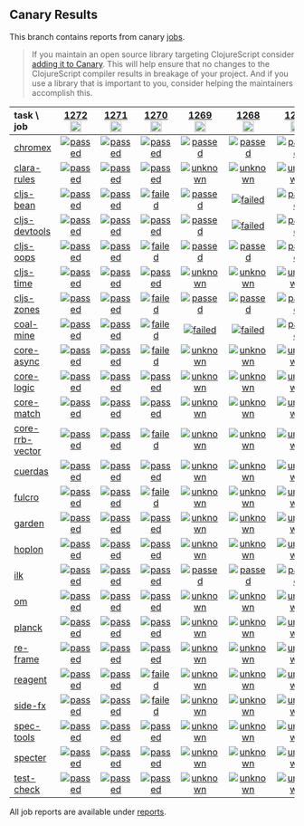 ## Canary Results

This branch contains reports from canary [jobs](https://github.com/cljs-oss/canary/tree/jobs).

> If you maintain an open source library targeting ClojureScript consider [adding it to Canary](https://github.com/cljs-oss/canary/tree/master#how-to-participate). This will help ensure that no changes to the ClojureScript compiler results in breakage of your project. And if you use a library that is important to you, consider helping the maintainers accomplish this.

[//]: # (begin_overview_table)

| task \ job | <a href="reports/2020/01/31/job-001272-1.10.605-6ab76973" title="job #1272&#xA;&#xA;job&#xA;&#xA;requested by BinaryAge Bot (@babot) on 2020-01-31T11:02:13Z">1272<br/><img width=20 height=20 src="https://avatars0.githubusercontent.com/u/1476765?v=4&s=60"></a> | <a href="reports/2020/01/30/job-001271-1.10.605-6ab76973" title="job #1271&#xA;&#xA;job&#xA;&#xA;requested by BinaryAge Bot (@babot) on 2020-01-30T11:01:59Z">1271<br/><img width=20 height=20 src="https://avatars0.githubusercontent.com/u/1476765?v=4&s=60"></a> | <a href="reports/2020/01/29/job-001270-1.10.606-47dedf5cb" title="job #1270&#xA;&#xA;job -c mfikes -r CLJS-3181&#xA;&#xA;requested by Mike Fikes (@mfikes) on 2020-01-29T22:09:55Z">1270<br/><img width=20 height=20 src="https://avatars1.githubusercontent.com/u/1723464?v=4&s=60"></a> | <a href="reports/2020/01/29/job-001269-1.10.605-6ab76973" title="job #1269&#xA;&#xA;job&#xA;&#xA;requested by BinaryAge Bot (@babot) on 2020-01-29T11:02:07Z">1269<br/><img width=20 height=20 src="https://avatars0.githubusercontent.com/u/1476765?v=4&s=60"></a> | <a href="reports/2020/01/28/job-001268-1.10.605-6ab76973" title="job #1268&#xA;&#xA;job&#xA;&#xA;requested by BinaryAge Bot (@babot) on 2020-01-28T11:02:05Z">1268<br/><img width=20 height=20 src="https://avatars0.githubusercontent.com/u/1476765?v=4&s=60"></a> | <a href="reports/2020/01/27/job-001267-1.10.605-6ab76973" title="job #1267&#xA;&#xA;job&#xA;&#xA;requested by BinaryAge Bot (@babot) on 2020-01-27T11:01:58Z">1267<br/><img width=20 height=20 src="https://avatars0.githubusercontent.com/u/1476765?v=4&s=60"></a> | <a href="reports/2020/01/26/job-001266-1.10.605-6ab76973" title="job #1266&#xA;&#xA;job&#xA;&#xA;requested by BinaryAge Bot (@babot) on 2020-01-26T11:02:17Z">1266<br/><img width=20 height=20 src="https://avatars0.githubusercontent.com/u/1476765?v=4&s=60"></a> | <a href="reports/2020/01/25/job-001265-1.10.605-6ab76973" title="job #1265&#xA;&#xA;job&#xA;&#xA;requested by BinaryAge Bot (@babot) on 2020-01-25T11:01:56Z">1265<br/><img width=20 height=20 src="https://avatars0.githubusercontent.com/u/1476765?v=4&s=60"></a> | <a href="reports/2020/01/24/job-001264-1.10.605-6ab76973" title="job #1264&#xA;&#xA;job&#xA;&#xA;requested by BinaryAge Bot (@babot) on 2020-01-24T11:01:53Z">1264<br/><img width=20 height=20 src="https://avatars0.githubusercontent.com/u/1476765?v=4&s=60"></a> | <a href="reports/2020/01/23/job-001263-1.10.604-6583407e" title="job #1263&#xA;&#xA;job&#xA;&#xA;requested by BinaryAge Bot (@babot) on 2020-01-23T11:02:19Z">1263<br/><img width=20 height=20 src="https://avatars0.githubusercontent.com/u/1476765?v=4&s=60"></a> |
| :--- | :---: | :---: | :---: | :---: | :---: | :---: | :---: | :---: | :---: | :---: |
| [chromex](https://github.com/binaryage/chromex) | <a href="reports/2020/01/31/job-001272-1.10.605-6ab76973#-chromex"><img title="passed" src="http://box.binaryage.com/s-passed.svg"><a> | <a href="reports/2020/01/30/job-001271-1.10.605-6ab76973#-chromex"><img title="passed" src="http://box.binaryage.com/s-passed.svg"><a> | <a href="reports/2020/01/29/job-001270-1.10.606-47dedf5cb#-chromex"><img title="passed" src="http://box.binaryage.com/s-passed.svg"><a> | <a href="reports/2020/01/29/job-001269-1.10.605-6ab76973#-chromex"><img title="passed" src="http://box.binaryage.com/s-passed.svg"><a> | <a href="reports/2020/01/28/job-001268-1.10.605-6ab76973#-chromex"><img title="passed" src="http://box.binaryage.com/s-passed.svg"><a> | <a href="reports/2020/01/27/job-001267-1.10.605-6ab76973#-chromex"><img title="passed" src="http://box.binaryage.com/s-passed.svg"><a> | <a href="reports/2020/01/26/job-001266-1.10.605-6ab76973#-chromex"><img title="passed" src="http://box.binaryage.com/s-passed.svg"><a> | <a href="reports/2020/01/25/job-001265-1.10.605-6ab76973#-chromex"><img title="passed" src="http://box.binaryage.com/s-passed.svg"><a> | <a href="reports/2020/01/24/job-001264-1.10.605-6ab76973#-chromex"><img title="passed" src="http://box.binaryage.com/s-passed.svg"><a> | <a href="reports/2020/01/23/job-001263-1.10.604-6583407e#-chromex"><img title="passed" src="http://box.binaryage.com/s-passed.svg"><a> |
| [clara-rules](https://github.com/cerner/clara-rules) | <a href="reports/2020/01/31/job-001272-1.10.605-6ab76973#-clara-rules"><img title="passed" src="http://box.binaryage.com/s-passed.svg"><a> | <a href="reports/2020/01/30/job-001271-1.10.605-6ab76973#-clara-rules"><img title="passed" src="http://box.binaryage.com/s-passed.svg"><a> | <a href="reports/2020/01/29/job-001270-1.10.606-47dedf5cb#-clara-rules"><img title="passed" src="http://box.binaryage.com/s-passed.svg"><a> | <a href="reports/2020/01/29/job-001269-1.10.605-6ab76973#-clara-rules"><img title="unknown" src="http://box.binaryage.com/s-unknown.svg"><a> | <a href="reports/2020/01/28/job-001268-1.10.605-6ab76973#-clara-rules"><img title="unknown" src="http://box.binaryage.com/s-unknown.svg"><a> | <a href="reports/2020/01/27/job-001267-1.10.605-6ab76973#-clara-rules"><img title="unknown" src="http://box.binaryage.com/s-unknown.svg"><a> | <a href="reports/2020/01/26/job-001266-1.10.605-6ab76973#-clara-rules"><img title="unknown" src="http://box.binaryage.com/s-unknown.svg"><a> | <a href="reports/2020/01/25/job-001265-1.10.605-6ab76973#-clara-rules"><img title="unknown" src="http://box.binaryage.com/s-unknown.svg"><a> | <a href="reports/2020/01/24/job-001264-1.10.605-6ab76973#-clara-rules"><img title="unknown" src="http://box.binaryage.com/s-unknown.svg"><a> | <a href="reports/2020/01/23/job-001263-1.10.604-6583407e#-clara-rules"><img title="unknown" src="http://box.binaryage.com/s-unknown.svg"><a> |
| [cljs-bean](https://github.com/mfikes/cljs-bean) | <a href="reports/2020/01/31/job-001272-1.10.605-6ab76973#-cljs-bean"><img title="passed" src="http://box.binaryage.com/s-passed.svg"><a> | <a href="reports/2020/01/30/job-001271-1.10.605-6ab76973#-cljs-bean"><img title="passed" src="http://box.binaryage.com/s-passed.svg"><a> | <a href="reports/2020/01/29/job-001270-1.10.606-47dedf5cb#-cljs-bean"><img title="failed" src="http://box.binaryage.com/s-failed.svg"><a> | <a href="reports/2020/01/29/job-001269-1.10.605-6ab76973#-cljs-bean"><img title="passed" src="http://box.binaryage.com/s-passed.svg"><a> | <a href="reports/2020/01/28/job-001268-1.10.605-6ab76973#-cljs-bean"><img title="failed" src="http://box.binaryage.com/s-failed.svg"><a> | <a href="reports/2020/01/27/job-001267-1.10.605-6ab76973#-cljs-bean"><img title="passed" src="http://box.binaryage.com/s-passed.svg"><a> | <a href="reports/2020/01/26/job-001266-1.10.605-6ab76973#-cljs-bean"><img title="passed" src="http://box.binaryage.com/s-passed.svg"><a> | <a href="reports/2020/01/25/job-001265-1.10.605-6ab76973#-cljs-bean"><img title="passed" src="http://box.binaryage.com/s-passed.svg"><a> | <a href="reports/2020/01/24/job-001264-1.10.605-6ab76973#-cljs-bean"><img title="failed" src="http://box.binaryage.com/s-failed.svg"><a> | <a href="reports/2020/01/23/job-001263-1.10.604-6583407e#-cljs-bean"><img title="failed" src="http://box.binaryage.com/s-failed.svg"><a> |
| [cljs-devtools](https://github.com/binaryage/cljs-devtools) | <a href="reports/2020/01/31/job-001272-1.10.605-6ab76973#-cljs-devtools"><img title="passed" src="http://box.binaryage.com/s-passed.svg"><a> | <a href="reports/2020/01/30/job-001271-1.10.605-6ab76973#-cljs-devtools"><img title="passed" src="http://box.binaryage.com/s-passed.svg"><a> | <a href="reports/2020/01/29/job-001270-1.10.606-47dedf5cb#-cljs-devtools"><img title="passed" src="http://box.binaryage.com/s-passed.svg"><a> | <a href="reports/2020/01/29/job-001269-1.10.605-6ab76973#-cljs-devtools"><img title="passed" src="http://box.binaryage.com/s-passed.svg"><a> | <a href="reports/2020/01/28/job-001268-1.10.605-6ab76973#-cljs-devtools"><img title="failed" src="http://box.binaryage.com/s-failed.svg"><a> | <a href="reports/2020/01/27/job-001267-1.10.605-6ab76973#-cljs-devtools"><img title="passed" src="http://box.binaryage.com/s-passed.svg"><a> | <a href="reports/2020/01/26/job-001266-1.10.605-6ab76973#-cljs-devtools"><img title="passed" src="http://box.binaryage.com/s-passed.svg"><a> | <a href="reports/2020/01/25/job-001265-1.10.605-6ab76973#-cljs-devtools"><img title="passed" src="http://box.binaryage.com/s-passed.svg"><a> | <a href="reports/2020/01/24/job-001264-1.10.605-6ab76973#-cljs-devtools"><img title="passed" src="http://box.binaryage.com/s-passed.svg"><a> | <a href="reports/2020/01/23/job-001263-1.10.604-6583407e#-cljs-devtools"><img title="passed" src="http://box.binaryage.com/s-passed.svg"><a> |
| [cljs-oops](https://github.com/binaryage/cljs-oops) | <a href="reports/2020/01/31/job-001272-1.10.605-6ab76973#-cljs-oops"><img title="passed" src="http://box.binaryage.com/s-passed.svg"><a> | <a href="reports/2020/01/30/job-001271-1.10.605-6ab76973#-cljs-oops"><img title="passed" src="http://box.binaryage.com/s-passed.svg"><a> | <a href="reports/2020/01/29/job-001270-1.10.606-47dedf5cb#-cljs-oops"><img title="failed" src="http://box.binaryage.com/s-failed.svg"><a> | <a href="reports/2020/01/29/job-001269-1.10.605-6ab76973#-cljs-oops"><img title="passed" src="http://box.binaryage.com/s-passed.svg"><a> | <a href="reports/2020/01/28/job-001268-1.10.605-6ab76973#-cljs-oops"><img title="passed" src="http://box.binaryage.com/s-passed.svg"><a> | <a href="reports/2020/01/27/job-001267-1.10.605-6ab76973#-cljs-oops"><img title="passed" src="http://box.binaryage.com/s-passed.svg"><a> | <a href="reports/2020/01/26/job-001266-1.10.605-6ab76973#-cljs-oops"><img title="passed" src="http://box.binaryage.com/s-passed.svg"><a> | <a href="reports/2020/01/25/job-001265-1.10.605-6ab76973#-cljs-oops"><img title="passed" src="http://box.binaryage.com/s-passed.svg"><a> | <a href="reports/2020/01/24/job-001264-1.10.605-6ab76973#-cljs-oops"><img title="passed" src="http://box.binaryage.com/s-passed.svg"><a> | <a href="reports/2020/01/23/job-001263-1.10.604-6583407e#-cljs-oops"><img title="passed" src="http://box.binaryage.com/s-passed.svg"><a> |
| [cljs-time](https://github.com/andrewmcveigh/cljs-time) | <a href="reports/2020/01/31/job-001272-1.10.605-6ab76973#-cljs-time"><img title="passed" src="http://box.binaryage.com/s-passed.svg"><a> | <a href="reports/2020/01/30/job-001271-1.10.605-6ab76973#-cljs-time"><img title="passed" src="http://box.binaryage.com/s-passed.svg"><a> | <a href="reports/2020/01/29/job-001270-1.10.606-47dedf5cb#-cljs-time"><img title="passed" src="http://box.binaryage.com/s-passed.svg"><a> | <a href="reports/2020/01/29/job-001269-1.10.605-6ab76973#-cljs-time"><img title="unknown" src="http://box.binaryage.com/s-unknown.svg"><a> | <a href="reports/2020/01/28/job-001268-1.10.605-6ab76973#-cljs-time"><img title="unknown" src="http://box.binaryage.com/s-unknown.svg"><a> | <a href="reports/2020/01/27/job-001267-1.10.605-6ab76973#-cljs-time"><img title="unknown" src="http://box.binaryage.com/s-unknown.svg"><a> | <a href="reports/2020/01/26/job-001266-1.10.605-6ab76973#-cljs-time"><img title="unknown" src="http://box.binaryage.com/s-unknown.svg"><a> | <a href="reports/2020/01/25/job-001265-1.10.605-6ab76973#-cljs-time"><img title="unknown" src="http://box.binaryage.com/s-unknown.svg"><a> | <a href="reports/2020/01/24/job-001264-1.10.605-6ab76973#-cljs-time"><img title="unknown" src="http://box.binaryage.com/s-unknown.svg"><a> | <a href="reports/2020/01/23/job-001263-1.10.604-6583407e#-cljs-time"><img title="unknown" src="http://box.binaryage.com/s-unknown.svg"><a> |
| [cljs-zones](https://github.com/binaryage/cljs-zones) | <a href="reports/2020/01/31/job-001272-1.10.605-6ab76973#-cljs-zones"><img title="passed" src="http://box.binaryage.com/s-passed.svg"><a> | <a href="reports/2020/01/30/job-001271-1.10.605-6ab76973#-cljs-zones"><img title="passed" src="http://box.binaryage.com/s-passed.svg"><a> | <a href="reports/2020/01/29/job-001270-1.10.606-47dedf5cb#-cljs-zones"><img title="failed" src="http://box.binaryage.com/s-failed.svg"><a> | <a href="reports/2020/01/29/job-001269-1.10.605-6ab76973#-cljs-zones"><img title="passed" src="http://box.binaryage.com/s-passed.svg"><a> | <a href="reports/2020/01/28/job-001268-1.10.605-6ab76973#-cljs-zones"><img title="passed" src="http://box.binaryage.com/s-passed.svg"><a> | <a href="reports/2020/01/27/job-001267-1.10.605-6ab76973#-cljs-zones"><img title="passed" src="http://box.binaryage.com/s-passed.svg"><a> | <a href="reports/2020/01/26/job-001266-1.10.605-6ab76973#-cljs-zones"><img title="passed" src="http://box.binaryage.com/s-passed.svg"><a> | <a href="reports/2020/01/25/job-001265-1.10.605-6ab76973#-cljs-zones"><img title="passed" src="http://box.binaryage.com/s-passed.svg"><a> | <a href="reports/2020/01/24/job-001264-1.10.605-6ab76973#-cljs-zones"><img title="passed" src="http://box.binaryage.com/s-passed.svg"><a> | <a href="reports/2020/01/23/job-001263-1.10.604-6583407e#-cljs-zones"><img title="passed" src="http://box.binaryage.com/s-passed.svg"><a> |
| [coal-mine](https://github.com/mfikes/coal-mine) | <a href="reports/2020/01/31/job-001272-1.10.605-6ab76973#-coal-mine"><img title="passed" src="http://box.binaryage.com/s-passed.svg"><a> | <a href="reports/2020/01/30/job-001271-1.10.605-6ab76973#-coal-mine"><img title="passed" src="http://box.binaryage.com/s-passed.svg"><a> | <a href="reports/2020/01/29/job-001270-1.10.606-47dedf5cb#-coal-mine"><img title="failed" src="http://box.binaryage.com/s-failed.svg"><a> | <a href="reports/2020/01/29/job-001269-1.10.605-6ab76973#-coal-mine"><img title="failed" src="http://box.binaryage.com/s-failed.svg"><a> | <a href="reports/2020/01/28/job-001268-1.10.605-6ab76973#-coal-mine"><img title="failed" src="http://box.binaryage.com/s-failed.svg"><a> | <a href="reports/2020/01/27/job-001267-1.10.605-6ab76973#-coal-mine"><img title="passed" src="http://box.binaryage.com/s-passed.svg"><a> | <a href="reports/2020/01/26/job-001266-1.10.605-6ab76973#-coal-mine"><img title="passed" src="http://box.binaryage.com/s-passed.svg"><a> | <a href="reports/2020/01/25/job-001265-1.10.605-6ab76973#-coal-mine"><img title="passed" src="http://box.binaryage.com/s-passed.svg"><a> | <a href="reports/2020/01/24/job-001264-1.10.605-6ab76973#-coal-mine"><img title="failed" src="http://box.binaryage.com/s-failed.svg"><a> | <a href="reports/2020/01/23/job-001263-1.10.604-6583407e#-coal-mine"><img title="failed" src="http://box.binaryage.com/s-failed.svg"><a> |
| [core-async](https://github.com/clojure/core.async) | <a href="reports/2020/01/31/job-001272-1.10.605-6ab76973#-core-async"><img title="passed" src="http://box.binaryage.com/s-passed.svg"><a> | <a href="reports/2020/01/30/job-001271-1.10.605-6ab76973#-core-async"><img title="passed" src="http://box.binaryage.com/s-passed.svg"><a> | <a href="reports/2020/01/29/job-001270-1.10.606-47dedf5cb#-core-async"><img title="failed" src="http://box.binaryage.com/s-failed.svg"><a> | <a href="reports/2020/01/29/job-001269-1.10.605-6ab76973#-core-async"><img title="unknown" src="http://box.binaryage.com/s-unknown.svg"><a> | <a href="reports/2020/01/28/job-001268-1.10.605-6ab76973#-core-async"><img title="unknown" src="http://box.binaryage.com/s-unknown.svg"><a> | <a href="reports/2020/01/27/job-001267-1.10.605-6ab76973#-core-async"><img title="unknown" src="http://box.binaryage.com/s-unknown.svg"><a> | <a href="reports/2020/01/26/job-001266-1.10.605-6ab76973#-core-async"><img title="unknown" src="http://box.binaryage.com/s-unknown.svg"><a> | <a href="reports/2020/01/25/job-001265-1.10.605-6ab76973#-core-async"><img title="unknown" src="http://box.binaryage.com/s-unknown.svg"><a> | <a href="reports/2020/01/24/job-001264-1.10.605-6ab76973#-core-async"><img title="unknown" src="http://box.binaryage.com/s-unknown.svg"><a> | <a href="reports/2020/01/23/job-001263-1.10.604-6583407e#-core-async"><img title="unknown" src="http://box.binaryage.com/s-unknown.svg"><a> |
| [core-logic](https://github.com/clojure/core.logic) | <a href="reports/2020/01/31/job-001272-1.10.605-6ab76973#-core-logic"><img title="passed" src="http://box.binaryage.com/s-passed.svg"><a> | <a href="reports/2020/01/30/job-001271-1.10.605-6ab76973#-core-logic"><img title="passed" src="http://box.binaryage.com/s-passed.svg"><a> | <a href="reports/2020/01/29/job-001270-1.10.606-47dedf5cb#-core-logic"><img title="passed" src="http://box.binaryage.com/s-passed.svg"><a> | <a href="reports/2020/01/29/job-001269-1.10.605-6ab76973#-core-logic"><img title="unknown" src="http://box.binaryage.com/s-unknown.svg"><a> | <a href="reports/2020/01/28/job-001268-1.10.605-6ab76973#-core-logic"><img title="unknown" src="http://box.binaryage.com/s-unknown.svg"><a> | <a href="reports/2020/01/27/job-001267-1.10.605-6ab76973#-core-logic"><img title="unknown" src="http://box.binaryage.com/s-unknown.svg"><a> | <a href="reports/2020/01/26/job-001266-1.10.605-6ab76973#-core-logic"><img title="unknown" src="http://box.binaryage.com/s-unknown.svg"><a> | <a href="reports/2020/01/25/job-001265-1.10.605-6ab76973#-core-logic"><img title="unknown" src="http://box.binaryage.com/s-unknown.svg"><a> | <a href="reports/2020/01/24/job-001264-1.10.605-6ab76973#-core-logic"><img title="unknown" src="http://box.binaryage.com/s-unknown.svg"><a> | <a href="reports/2020/01/23/job-001263-1.10.604-6583407e#-core-logic"><img title="unknown" src="http://box.binaryage.com/s-unknown.svg"><a> |
| [core-match](https://github.com/clojure/core.match) | <a href="reports/2020/01/31/job-001272-1.10.605-6ab76973#-core-match"><img title="passed" src="http://box.binaryage.com/s-passed.svg"><a> | <a href="reports/2020/01/30/job-001271-1.10.605-6ab76973#-core-match"><img title="passed" src="http://box.binaryage.com/s-passed.svg"><a> | <a href="reports/2020/01/29/job-001270-1.10.606-47dedf5cb#-core-match"><img title="passed" src="http://box.binaryage.com/s-passed.svg"><a> | <a href="reports/2020/01/29/job-001269-1.10.605-6ab76973#-core-match"><img title="unknown" src="http://box.binaryage.com/s-unknown.svg"><a> | <a href="reports/2020/01/28/job-001268-1.10.605-6ab76973#-core-match"><img title="unknown" src="http://box.binaryage.com/s-unknown.svg"><a> | <a href="reports/2020/01/27/job-001267-1.10.605-6ab76973#-core-match"><img title="unknown" src="http://box.binaryage.com/s-unknown.svg"><a> | <a href="reports/2020/01/26/job-001266-1.10.605-6ab76973#-core-match"><img title="unknown" src="http://box.binaryage.com/s-unknown.svg"><a> | <a href="reports/2020/01/25/job-001265-1.10.605-6ab76973#-core-match"><img title="unknown" src="http://box.binaryage.com/s-unknown.svg"><a> | <a href="reports/2020/01/24/job-001264-1.10.605-6ab76973#-core-match"><img title="unknown" src="http://box.binaryage.com/s-unknown.svg"><a> | <a href="reports/2020/01/23/job-001263-1.10.604-6583407e#-core-match"><img title="unknown" src="http://box.binaryage.com/s-unknown.svg"><a> |
| [core-rrb-vector](https://github.com/clojure/core.rrb-vector) | <a href="reports/2020/01/31/job-001272-1.10.605-6ab76973#-core-rrb-vector"><img title="passed" src="http://box.binaryage.com/s-passed.svg"><a> | <a href="reports/2020/01/30/job-001271-1.10.605-6ab76973#-core-rrb-vector"><img title="passed" src="http://box.binaryage.com/s-passed.svg"><a> | <a href="reports/2020/01/29/job-001270-1.10.606-47dedf5cb#-core-rrb-vector"><img title="failed" src="http://box.binaryage.com/s-failed.svg"><a> | <a href="reports/2020/01/29/job-001269-1.10.605-6ab76973#-core-rrb-vector"><img title="unknown" src="http://box.binaryage.com/s-unknown.svg"><a> | <a href="reports/2020/01/28/job-001268-1.10.605-6ab76973#-core-rrb-vector"><img title="unknown" src="http://box.binaryage.com/s-unknown.svg"><a> | <a href="reports/2020/01/27/job-001267-1.10.605-6ab76973#-core-rrb-vector"><img title="unknown" src="http://box.binaryage.com/s-unknown.svg"><a> | <a href="reports/2020/01/26/job-001266-1.10.605-6ab76973#-core-rrb-vector"><img title="unknown" src="http://box.binaryage.com/s-unknown.svg"><a> | <a href="reports/2020/01/25/job-001265-1.10.605-6ab76973#-core-rrb-vector"><img title="unknown" src="http://box.binaryage.com/s-unknown.svg"><a> | <a href="reports/2020/01/24/job-001264-1.10.605-6ab76973#-core-rrb-vector"><img title="unknown" src="http://box.binaryage.com/s-unknown.svg"><a> | <a href="reports/2020/01/23/job-001263-1.10.604-6583407e#-core-rrb-vector"><img title="unknown" src="http://box.binaryage.com/s-unknown.svg"><a> |
| [cuerdas](https://github.com/funcool/cuerdas) | <a href="reports/2020/01/31/job-001272-1.10.605-6ab76973#-cuerdas"><img title="passed" src="http://box.binaryage.com/s-passed.svg"><a> | <a href="reports/2020/01/30/job-001271-1.10.605-6ab76973#-cuerdas"><img title="passed" src="http://box.binaryage.com/s-passed.svg"><a> | <a href="reports/2020/01/29/job-001270-1.10.606-47dedf5cb#-cuerdas"><img title="passed" src="http://box.binaryage.com/s-passed.svg"><a> | <a href="reports/2020/01/29/job-001269-1.10.605-6ab76973#-cuerdas"><img title="unknown" src="http://box.binaryage.com/s-unknown.svg"><a> | <a href="reports/2020/01/28/job-001268-1.10.605-6ab76973#-cuerdas"><img title="unknown" src="http://box.binaryage.com/s-unknown.svg"><a> | <a href="reports/2020/01/27/job-001267-1.10.605-6ab76973#-cuerdas"><img title="unknown" src="http://box.binaryage.com/s-unknown.svg"><a> | <a href="reports/2020/01/26/job-001266-1.10.605-6ab76973#-cuerdas"><img title="unknown" src="http://box.binaryage.com/s-unknown.svg"><a> | <a href="reports/2020/01/25/job-001265-1.10.605-6ab76973#-cuerdas"><img title="unknown" src="http://box.binaryage.com/s-unknown.svg"><a> | <a href="reports/2020/01/24/job-001264-1.10.605-6ab76973#-cuerdas"><img title="unknown" src="http://box.binaryage.com/s-unknown.svg"><a> | <a href="reports/2020/01/23/job-001263-1.10.604-6583407e#-cuerdas"><img title="unknown" src="http://box.binaryage.com/s-unknown.svg"><a> |
| [fulcro](https://github.com/fulcrologic/fulcro) | <a href="reports/2020/01/31/job-001272-1.10.605-6ab76973#-fulcro"><img title="passed" src="http://box.binaryage.com/s-passed.svg"><a> | <a href="reports/2020/01/30/job-001271-1.10.605-6ab76973#-fulcro"><img title="passed" src="http://box.binaryage.com/s-passed.svg"><a> | <a href="reports/2020/01/29/job-001270-1.10.606-47dedf5cb#-fulcro"><img title="failed" src="http://box.binaryage.com/s-failed.svg"><a> | <a href="reports/2020/01/29/job-001269-1.10.605-6ab76973#-fulcro"><img title="unknown" src="http://box.binaryage.com/s-unknown.svg"><a> | <a href="reports/2020/01/28/job-001268-1.10.605-6ab76973#-fulcro"><img title="unknown" src="http://box.binaryage.com/s-unknown.svg"><a> | <a href="reports/2020/01/27/job-001267-1.10.605-6ab76973#-fulcro"><img title="unknown" src="http://box.binaryage.com/s-unknown.svg"><a> | <a href="reports/2020/01/26/job-001266-1.10.605-6ab76973#-fulcro"><img title="unknown" src="http://box.binaryage.com/s-unknown.svg"><a> | <a href="reports/2020/01/25/job-001265-1.10.605-6ab76973#-fulcro"><img title="unknown" src="http://box.binaryage.com/s-unknown.svg"><a> | <a href="reports/2020/01/24/job-001264-1.10.605-6ab76973#-fulcro"><img title="unknown" src="http://box.binaryage.com/s-unknown.svg"><a> | <a href="reports/2020/01/23/job-001263-1.10.604-6583407e#-fulcro"><img title="unknown" src="http://box.binaryage.com/s-unknown.svg"><a> |
| [garden](https://github.com/noprompt/garden) | <a href="reports/2020/01/31/job-001272-1.10.605-6ab76973#-garden"><img title="passed" src="http://box.binaryage.com/s-passed.svg"><a> | <a href="reports/2020/01/30/job-001271-1.10.605-6ab76973#-garden"><img title="passed" src="http://box.binaryage.com/s-passed.svg"><a> | <a href="reports/2020/01/29/job-001270-1.10.606-47dedf5cb#-garden"><img title="passed" src="http://box.binaryage.com/s-passed.svg"><a> | <a href="reports/2020/01/29/job-001269-1.10.605-6ab76973#-garden"><img title="unknown" src="http://box.binaryage.com/s-unknown.svg"><a> | <a href="reports/2020/01/28/job-001268-1.10.605-6ab76973#-garden"><img title="unknown" src="http://box.binaryage.com/s-unknown.svg"><a> | <a href="reports/2020/01/27/job-001267-1.10.605-6ab76973#-garden"><img title="unknown" src="http://box.binaryage.com/s-unknown.svg"><a> | <a href="reports/2020/01/26/job-001266-1.10.605-6ab76973#-garden"><img title="unknown" src="http://box.binaryage.com/s-unknown.svg"><a> | <a href="reports/2020/01/25/job-001265-1.10.605-6ab76973#-garden"><img title="unknown" src="http://box.binaryage.com/s-unknown.svg"><a> | <a href="reports/2020/01/24/job-001264-1.10.605-6ab76973#-garden"><img title="unknown" src="http://box.binaryage.com/s-unknown.svg"><a> | <a href="reports/2020/01/23/job-001263-1.10.604-6583407e#-garden"><img title="unknown" src="http://box.binaryage.com/s-unknown.svg"><a> |
| [hoplon](https://github.com/hoplon/hoplon) | <a href="reports/2020/01/31/job-001272-1.10.605-6ab76973#-hoplon"><img title="passed" src="http://box.binaryage.com/s-passed.svg"><a> | <a href="reports/2020/01/30/job-001271-1.10.605-6ab76973#-hoplon"><img title="passed" src="http://box.binaryage.com/s-passed.svg"><a> | <a href="reports/2020/01/29/job-001270-1.10.606-47dedf5cb#-hoplon"><img title="passed" src="http://box.binaryage.com/s-passed.svg"><a> | <a href="reports/2020/01/29/job-001269-1.10.605-6ab76973#-hoplon"><img title="unknown" src="http://box.binaryage.com/s-unknown.svg"><a> | <a href="reports/2020/01/28/job-001268-1.10.605-6ab76973#-hoplon"><img title="unknown" src="http://box.binaryage.com/s-unknown.svg"><a> | <a href="reports/2020/01/27/job-001267-1.10.605-6ab76973#-hoplon"><img title="unknown" src="http://box.binaryage.com/s-unknown.svg"><a> | <a href="reports/2020/01/26/job-001266-1.10.605-6ab76973#-hoplon"><img title="unknown" src="http://box.binaryage.com/s-unknown.svg"><a> | <a href="reports/2020/01/25/job-001265-1.10.605-6ab76973#-hoplon"><img title="unknown" src="http://box.binaryage.com/s-unknown.svg"><a> | <a href="reports/2020/01/24/job-001264-1.10.605-6ab76973#-hoplon"><img title="unknown" src="http://box.binaryage.com/s-unknown.svg"><a> | <a href="reports/2020/01/23/job-001263-1.10.604-6583407e#-hoplon"><img title="unknown" src="http://box.binaryage.com/s-unknown.svg"><a> |
| [ilk](https://github.com/mfikes/ilk) | <a href="reports/2020/01/31/job-001272-1.10.605-6ab76973#-ilk"><img title="passed" src="http://box.binaryage.com/s-passed.svg"><a> | <a href="reports/2020/01/30/job-001271-1.10.605-6ab76973#-ilk"><img title="passed" src="http://box.binaryage.com/s-passed.svg"><a> | <a href="reports/2020/01/29/job-001270-1.10.606-47dedf5cb#-ilk"><img title="passed" src="http://box.binaryage.com/s-passed.svg"><a> | <a href="reports/2020/01/29/job-001269-1.10.605-6ab76973#-ilk"><img title="passed" src="http://box.binaryage.com/s-passed.svg"><a> | <a href="reports/2020/01/28/job-001268-1.10.605-6ab76973#-ilk"><img title="passed" src="http://box.binaryage.com/s-passed.svg"><a> | <a href="reports/2020/01/27/job-001267-1.10.605-6ab76973#-ilk"><img title="passed" src="http://box.binaryage.com/s-passed.svg"><a> | <a href="reports/2020/01/26/job-001266-1.10.605-6ab76973#-ilk"><img title="passed" src="http://box.binaryage.com/s-passed.svg"><a> | <a href="reports/2020/01/25/job-001265-1.10.605-6ab76973#-ilk"><img title="passed" src="http://box.binaryage.com/s-passed.svg"><a> | <a href="reports/2020/01/24/job-001264-1.10.605-6ab76973#-ilk"><img title="failed" src="http://box.binaryage.com/s-failed.svg"><a> | <a href="reports/2020/01/23/job-001263-1.10.604-6583407e#-ilk"><img title="passed" src="http://box.binaryage.com/s-passed.svg"><a> |
| [om](https://github.com/omcljs/om) | <a href="reports/2020/01/31/job-001272-1.10.605-6ab76973#-om"><img title="passed" src="http://box.binaryage.com/s-passed.svg"><a> | <a href="reports/2020/01/30/job-001271-1.10.605-6ab76973#-om"><img title="passed" src="http://box.binaryage.com/s-passed.svg"><a> | <a href="reports/2020/01/29/job-001270-1.10.606-47dedf5cb#-om"><img title="passed" src="http://box.binaryage.com/s-passed.svg"><a> | <a href="reports/2020/01/29/job-001269-1.10.605-6ab76973#-om"><img title="unknown" src="http://box.binaryage.com/s-unknown.svg"><a> | <a href="reports/2020/01/28/job-001268-1.10.605-6ab76973#-om"><img title="unknown" src="http://box.binaryage.com/s-unknown.svg"><a> | <a href="reports/2020/01/27/job-001267-1.10.605-6ab76973#-om"><img title="unknown" src="http://box.binaryage.com/s-unknown.svg"><a> | <a href="reports/2020/01/26/job-001266-1.10.605-6ab76973#-om"><img title="unknown" src="http://box.binaryage.com/s-unknown.svg"><a> | <a href="reports/2020/01/25/job-001265-1.10.605-6ab76973#-om"><img title="unknown" src="http://box.binaryage.com/s-unknown.svg"><a> | <a href="reports/2020/01/24/job-001264-1.10.605-6ab76973#-om"><img title="unknown" src="http://box.binaryage.com/s-unknown.svg"><a> | <a href="reports/2020/01/23/job-001263-1.10.604-6583407e#-om"><img title="unknown" src="http://box.binaryage.com/s-unknown.svg"><a> |
| [planck](https://github.com/planck-repl/planck) | <a href="reports/2020/01/31/job-001272-1.10.605-6ab76973#-planck"><img title="passed" src="http://box.binaryage.com/s-passed.svg"><a> | <a href="reports/2020/01/30/job-001271-1.10.605-6ab76973#-planck"><img title="passed" src="http://box.binaryage.com/s-passed.svg"><a> | <a href="reports/2020/01/29/job-001270-1.10.606-47dedf5cb#-planck"><img title="passed" src="http://box.binaryage.com/s-passed.svg"><a> | <a href="reports/2020/01/29/job-001269-1.10.605-6ab76973#-planck"><img title="unknown" src="http://box.binaryage.com/s-unknown.svg"><a> | <a href="reports/2020/01/28/job-001268-1.10.605-6ab76973#-planck"><img title="unknown" src="http://box.binaryage.com/s-unknown.svg"><a> | <a href="reports/2020/01/27/job-001267-1.10.605-6ab76973#-planck"><img title="unknown" src="http://box.binaryage.com/s-unknown.svg"><a> | <a href="reports/2020/01/26/job-001266-1.10.605-6ab76973#-planck"><img title="unknown" src="http://box.binaryage.com/s-unknown.svg"><a> | <a href="reports/2020/01/25/job-001265-1.10.605-6ab76973#-planck"><img title="unknown" src="http://box.binaryage.com/s-unknown.svg"><a> | <a href="reports/2020/01/24/job-001264-1.10.605-6ab76973#-planck"><img title="unknown" src="http://box.binaryage.com/s-unknown.svg"><a> | <a href="reports/2020/01/23/job-001263-1.10.604-6583407e#-planck"><img title="unknown" src="http://box.binaryage.com/s-unknown.svg"><a> |
| [re-frame](https://github.com/Day8/re-frame) | <a href="reports/2020/01/31/job-001272-1.10.605-6ab76973#-re-frame"><img title="passed" src="http://box.binaryage.com/s-passed.svg"><a> | <a href="reports/2020/01/30/job-001271-1.10.605-6ab76973#-re-frame"><img title="passed" src="http://box.binaryage.com/s-passed.svg"><a> | <a href="reports/2020/01/29/job-001270-1.10.606-47dedf5cb#-re-frame"><img title="passed" src="http://box.binaryage.com/s-passed.svg"><a> | <a href="reports/2020/01/29/job-001269-1.10.605-6ab76973#-re-frame"><img title="unknown" src="http://box.binaryage.com/s-unknown.svg"><a> | <a href="reports/2020/01/28/job-001268-1.10.605-6ab76973#-re-frame"><img title="unknown" src="http://box.binaryage.com/s-unknown.svg"><a> | <a href="reports/2020/01/27/job-001267-1.10.605-6ab76973#-re-frame"><img title="unknown" src="http://box.binaryage.com/s-unknown.svg"><a> | <a href="reports/2020/01/26/job-001266-1.10.605-6ab76973#-re-frame"><img title="unknown" src="http://box.binaryage.com/s-unknown.svg"><a> | <a href="reports/2020/01/25/job-001265-1.10.605-6ab76973#-re-frame"><img title="unknown" src="http://box.binaryage.com/s-unknown.svg"><a> | <a href="reports/2020/01/24/job-001264-1.10.605-6ab76973#-re-frame"><img title="unknown" src="http://box.binaryage.com/s-unknown.svg"><a> | <a href="reports/2020/01/23/job-001263-1.10.604-6583407e#-re-frame"><img title="unknown" src="http://box.binaryage.com/s-unknown.svg"><a> |
| [reagent](https://github.com/reagent-project/reagent) | <a href="reports/2020/01/31/job-001272-1.10.605-6ab76973#-reagent"><img title="passed" src="http://box.binaryage.com/s-passed.svg"><a> | <a href="reports/2020/01/30/job-001271-1.10.605-6ab76973#-reagent"><img title="passed" src="http://box.binaryage.com/s-passed.svg"><a> | <a href="reports/2020/01/29/job-001270-1.10.606-47dedf5cb#-reagent"><img title="failed" src="http://box.binaryage.com/s-failed.svg"><a> | <a href="reports/2020/01/29/job-001269-1.10.605-6ab76973#-reagent"><img title="unknown" src="http://box.binaryage.com/s-unknown.svg"><a> | <a href="reports/2020/01/28/job-001268-1.10.605-6ab76973#-reagent"><img title="unknown" src="http://box.binaryage.com/s-unknown.svg"><a> | <a href="reports/2020/01/27/job-001267-1.10.605-6ab76973#-reagent"><img title="unknown" src="http://box.binaryage.com/s-unknown.svg"><a> | <a href="reports/2020/01/26/job-001266-1.10.605-6ab76973#-reagent"><img title="unknown" src="http://box.binaryage.com/s-unknown.svg"><a> | <a href="reports/2020/01/25/job-001265-1.10.605-6ab76973#-reagent"><img title="unknown" src="http://box.binaryage.com/s-unknown.svg"><a> | <a href="reports/2020/01/24/job-001264-1.10.605-6ab76973#-reagent"><img title="unknown" src="http://box.binaryage.com/s-unknown.svg"><a> | <a href="reports/2020/01/23/job-001263-1.10.604-6583407e#-reagent"><img title="unknown" src="http://box.binaryage.com/s-unknown.svg"><a> |
| [side-fx](https://github.com/cljsrn/side-fx) | <a href="reports/2020/01/31/job-001272-1.10.605-6ab76973#-side-fx"><img title="passed" src="http://box.binaryage.com/s-passed.svg"><a> | <a href="reports/2020/01/30/job-001271-1.10.605-6ab76973#-side-fx"><img title="passed" src="http://box.binaryage.com/s-passed.svg"><a> | <a href="reports/2020/01/29/job-001270-1.10.606-47dedf5cb#-side-fx"><img title="failed" src="http://box.binaryage.com/s-failed.svg"><a> | <a href="reports/2020/01/29/job-001269-1.10.605-6ab76973#-side-fx"><img title="unknown" src="http://box.binaryage.com/s-unknown.svg"><a> | <a href="reports/2020/01/28/job-001268-1.10.605-6ab76973#-side-fx"><img title="unknown" src="http://box.binaryage.com/s-unknown.svg"><a> | <a href="reports/2020/01/27/job-001267-1.10.605-6ab76973#-side-fx"><img title="unknown" src="http://box.binaryage.com/s-unknown.svg"><a> | <a href="reports/2020/01/26/job-001266-1.10.605-6ab76973#-side-fx"><img title="unknown" src="http://box.binaryage.com/s-unknown.svg"><a> | <a href="reports/2020/01/25/job-001265-1.10.605-6ab76973#-side-fx"><img title="unknown" src="http://box.binaryage.com/s-unknown.svg"><a> | <a href="reports/2020/01/24/job-001264-1.10.605-6ab76973#-side-fx"><img title="unknown" src="http://box.binaryage.com/s-unknown.svg"><a> | <a href="reports/2020/01/23/job-001263-1.10.604-6583407e#-side-fx"><img title="unknown" src="http://box.binaryage.com/s-unknown.svg"><a> |
| [spec-tools](https://github.com/metosin/spec-tools) | <a href="reports/2020/01/31/job-001272-1.10.605-6ab76973#-spec-tools"><img title="passed" src="http://box.binaryage.com/s-passed.svg"><a> | <a href="reports/2020/01/30/job-001271-1.10.605-6ab76973#-spec-tools"><img title="passed" src="http://box.binaryage.com/s-passed.svg"><a> | <a href="reports/2020/01/29/job-001270-1.10.606-47dedf5cb#-spec-tools"><img title="passed" src="http://box.binaryage.com/s-passed.svg"><a> | <a href="reports/2020/01/29/job-001269-1.10.605-6ab76973#-spec-tools"><img title="unknown" src="http://box.binaryage.com/s-unknown.svg"><a> | <a href="reports/2020/01/28/job-001268-1.10.605-6ab76973#-spec-tools"><img title="unknown" src="http://box.binaryage.com/s-unknown.svg"><a> | <a href="reports/2020/01/27/job-001267-1.10.605-6ab76973#-spec-tools"><img title="unknown" src="http://box.binaryage.com/s-unknown.svg"><a> | <a href="reports/2020/01/26/job-001266-1.10.605-6ab76973#-spec-tools"><img title="unknown" src="http://box.binaryage.com/s-unknown.svg"><a> | <a href="reports/2020/01/25/job-001265-1.10.605-6ab76973#-spec-tools"><img title="unknown" src="http://box.binaryage.com/s-unknown.svg"><a> | <a href="reports/2020/01/24/job-001264-1.10.605-6ab76973#-spec-tools"><img title="unknown" src="http://box.binaryage.com/s-unknown.svg"><a> | <a href="reports/2020/01/23/job-001263-1.10.604-6583407e#-spec-tools"><img title="unknown" src="http://box.binaryage.com/s-unknown.svg"><a> |
| [specter](https://github.com/nathanmarz/specter) | <a href="reports/2020/01/31/job-001272-1.10.605-6ab76973#-specter"><img title="passed" src="http://box.binaryage.com/s-passed.svg"><a> | <a href="reports/2020/01/30/job-001271-1.10.605-6ab76973#-specter"><img title="passed" src="http://box.binaryage.com/s-passed.svg"><a> | <a href="reports/2020/01/29/job-001270-1.10.606-47dedf5cb#-specter"><img title="passed" src="http://box.binaryage.com/s-passed.svg"><a> | <a href="reports/2020/01/29/job-001269-1.10.605-6ab76973#-specter"><img title="unknown" src="http://box.binaryage.com/s-unknown.svg"><a> | <a href="reports/2020/01/28/job-001268-1.10.605-6ab76973#-specter"><img title="unknown" src="http://box.binaryage.com/s-unknown.svg"><a> | <a href="reports/2020/01/27/job-001267-1.10.605-6ab76973#-specter"><img title="unknown" src="http://box.binaryage.com/s-unknown.svg"><a> | <a href="reports/2020/01/26/job-001266-1.10.605-6ab76973#-specter"><img title="unknown" src="http://box.binaryage.com/s-unknown.svg"><a> | <a href="reports/2020/01/25/job-001265-1.10.605-6ab76973#-specter"><img title="unknown" src="http://box.binaryage.com/s-unknown.svg"><a> | <a href="reports/2020/01/24/job-001264-1.10.605-6ab76973#-specter"><img title="unknown" src="http://box.binaryage.com/s-unknown.svg"><a> | <a href="reports/2020/01/23/job-001263-1.10.604-6583407e#-specter"><img title="unknown" src="http://box.binaryage.com/s-unknown.svg"><a> |
| [test-check](https://github.com/clojure/test.check) | <a href="reports/2020/01/31/job-001272-1.10.605-6ab76973#-test-check"><img title="passed" src="http://box.binaryage.com/s-passed.svg"><a> | <a href="reports/2020/01/30/job-001271-1.10.605-6ab76973#-test-check"><img title="passed" src="http://box.binaryage.com/s-passed.svg"><a> | <a href="reports/2020/01/29/job-001270-1.10.606-47dedf5cb#-test-check"><img title="passed" src="http://box.binaryage.com/s-passed.svg"><a> | <a href="reports/2020/01/29/job-001269-1.10.605-6ab76973#-test-check"><img title="unknown" src="http://box.binaryage.com/s-unknown.svg"><a> | <a href="reports/2020/01/28/job-001268-1.10.605-6ab76973#-test-check"><img title="unknown" src="http://box.binaryage.com/s-unknown.svg"><a> | <a href="reports/2020/01/27/job-001267-1.10.605-6ab76973#-test-check"><img title="unknown" src="http://box.binaryage.com/s-unknown.svg"><a> | <a href="reports/2020/01/26/job-001266-1.10.605-6ab76973#-test-check"><img title="unknown" src="http://box.binaryage.com/s-unknown.svg"><a> | <a href="reports/2020/01/25/job-001265-1.10.605-6ab76973#-test-check"><img title="unknown" src="http://box.binaryage.com/s-unknown.svg"><a> | <a href="reports/2020/01/24/job-001264-1.10.605-6ab76973#-test-check"><img title="unknown" src="http://box.binaryage.com/s-unknown.svg"><a> | <a href="reports/2020/01/23/job-001263-1.10.604-6583407e#-test-check"><img title="unknown" src="http://box.binaryage.com/s-unknown.svg"><a> |

[//]: # (end_overview_table)

All job reports are available under [reports](reports).
